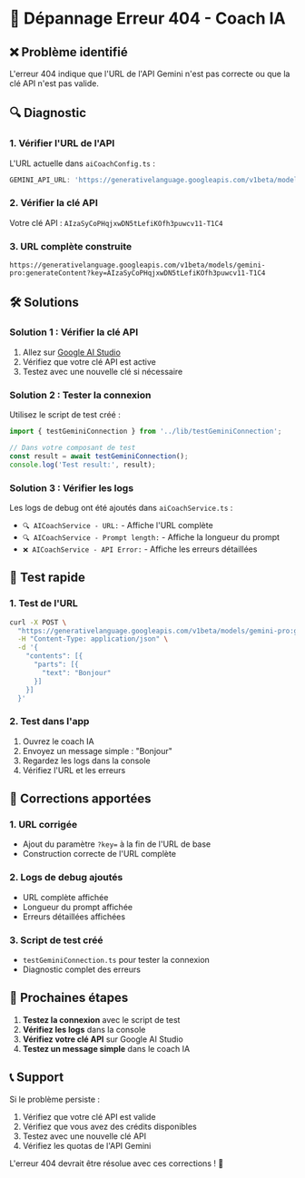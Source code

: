 # 🔧 Dépannage Erreur 404 - Coach IA

## ❌ Problème identifié

L'erreur 404 indique que l'URL de l'API Gemini n'est pas correcte ou que la clé API n'est pas valide.

## 🔍 Diagnostic

### 1. Vérifier l'URL de l'API
L'URL actuelle dans `aiCoachConfig.ts` :
```typescript
GEMINI_API_URL: 'https://generativelanguage.googleapis.com/v1beta/models/gemini-pro:generateContent?key='
```

### 2. Vérifier la clé API
Votre clé API : `AIzaSyCoPHqjxwDN5tLefiKOfh3puwcv11-T1C4`

### 3. URL complète construite
```
https://generativelanguage.googleapis.com/v1beta/models/gemini-pro:generateContent?key=AIzaSyCoPHqjxwDN5tLefiKOfh3puwcv11-T1C4
```

## 🛠️ Solutions

### Solution 1 : Vérifier la clé API
1. Allez sur [Google AI Studio](https://makersuite.google.com/app/apikey)
2. Vérifiez que votre clé API est active
3. Testez avec une nouvelle clé si nécessaire

### Solution 2 : Tester la connexion
Utilisez le script de test créé :
```typescript
import { testGeminiConnection } from '../lib/testGeminiConnection';

// Dans votre composant de test
const result = await testGeminiConnection();
console.log('Test result:', result);
```

### Solution 3 : Vérifier les logs
Les logs de debug ont été ajoutés dans `aiCoachService.ts` :
- `🔍 AICoachService - URL:` - Affiche l'URL complète
- `🔍 AICoachService - Prompt length:` - Affiche la longueur du prompt
- `❌ AICoachService - API Error:` - Affiche les erreurs détaillées

## 🧪 Test rapide

### 1. Test de l'URL
```bash
curl -X POST \
  "https://generativelanguage.googleapis.com/v1beta/models/gemini-pro:generateContent?key=AIzaSyCoPHqjxwDN5tLefiKOfh3puwcv11-T1C4" \
  -H "Content-Type: application/json" \
  -d '{
    "contents": [{
      "parts": [{
        "text": "Bonjour"
      }]
    }]
  }'
```

### 2. Test dans l'app
1. Ouvrez le coach IA
2. Envoyez un message simple : "Bonjour"
3. Regardez les logs dans la console
4. Vérifiez l'URL et les erreurs

## 🔧 Corrections apportées

### 1. URL corrigée
- Ajout du paramètre `?key=` à la fin de l'URL de base
- Construction correcte de l'URL complète

### 2. Logs de debug ajoutés
- URL complète affichée
- Longueur du prompt affichée
- Erreurs détaillées affichées

### 3. Script de test créé
- `testGeminiConnection.ts` pour tester la connexion
- Diagnostic complet des erreurs

## 🚀 Prochaines étapes

1. **Testez la connexion** avec le script de test
2. **Vérifiez les logs** dans la console
3. **Vérifiez votre clé API** sur Google AI Studio
4. **Testez un message simple** dans le coach IA

## 📞 Support

Si le problème persiste :
1. Vérifiez que votre clé API est valide
2. Vérifiez que vous avez des crédits disponibles
3. Testez avec une nouvelle clé API
4. Vérifiez les quotas de l'API Gemini

L'erreur 404 devrait être résolue avec ces corrections ! 🎉
